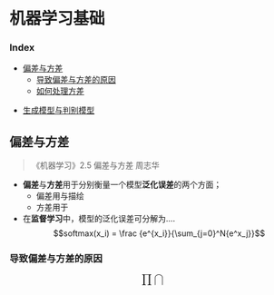 # 机器学习基础
### Index
- <a href="#1">偏差与方差</a>
   - <a href="#2">导致偏差与方差的原因</a>
   + <a href="#3">如何处理方差</a>
 + <a href="#4">生成模型与判别模型</a>
## <a name="1">偏差与方差</a>
>《机器学习》2.5 偏差与方差 周志华  
- **偏差**与**方差**用于分别衡量一个模型**泛化误差**的两个方面；  
   - 偏差用与描绘
   - 方差用于
 - 在**监督学习**中，模型的泛化误差可分解为....
$$softmax(x_i) = \frac {e^{x_i}}{\sum_{j=0}^N{e^x_j}}$$  
### 导致偏差与方差的原因
<math xmlns="http://www.w3.org/1998/Math/MathML" display="block">
<mrow><mo>&#8719;</mo><mo>&#8898;</mo></mrow></math>